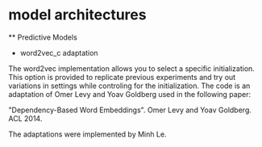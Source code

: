 # model architectures



** Predictive Models

* word2vec_c adaptation

The word2vec implementation allows you to select a specific initialization. This option is provided to replicate previous experiments and try out variations in settings while controling for the initialization.
The code is an adaptation of Omer Levy and Yoav Goldberg used in the following paper:

"Dependency-Based Word Embeddings". Omer Levy and Yoav Goldberg. ACL 2014.

The adaptations were implemented by Minh Le.

